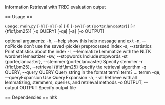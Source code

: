 Information Retrieval with TREC evaluation output

== Usage ==

  usage: main.py [-h] [-n] [-s] [-l] [-sw] [-st {porter,lancaster}]
                  [-r {tfidf,bm25}] [-q QUERY] [-qe] [-a] [-o OUTPUT]

  optional arguments:
    -h, --help            show this help message and exit
    -n, --noPickle        don't use the saved (pickle) preprocessed index
    -s, --statistics      Print statistics about the index
    -l, --lemmatize       Lemmatize with the NLTK wordnet lemmatizer
    -sw, --stopwords      Include stopwords
    -st {porter,lancaster}, --stemmer {porter,lancaster}
                          Specify stemmer
    -r {tfidf,bm25}, --retrieval {tfidf,bm25}
                          Specify the retrieval algorithm
    -q QUERY, --query QUERY
                          Query string in the format <queryid> term1 term2 ...
                          termn
    -qe, --queryExpansion
                          Use Query Expansion
    -a, --all             Retrieve with all lemmatizing, stemmers, queries, and
                          retrieval methods
    -o OUTPUT, --output OUTPUT
                          Specify output file

== Dependencies ==
nltk